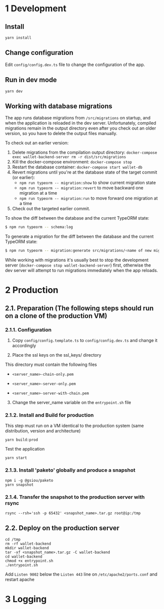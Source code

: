 
# 1 Development
## Install

```
yarn install
```

## Change configuration

Edit `config/config.dev.ts` file to change the configuration of the app.
## Run in dev mode 

```
yarn dev
```


## Working with database migrations

The app runs database migrations from `/src/migrations` on startup, and when the application is reloaded in the dev server.
Unfortunately, compiled migrations remain in the output directory even after you check out an older version,
so you have to delete the output files manually.

To check out an earlier version:

 1. Delete migrations from the compilation output directory: `docker-compose exec wallet-backend-server rm -r dist/src/migrations`
 2. Kill the docker-compose environment: `docker-compose stop`
 3. Restart the database container: `docker-compose start wallet-db`
 4. Revert migrations until you're at the database state of the target commit (or earlier):
    - `npm run typeorm -- migration:show` to show current migration state
    - `npm run typeorm -- migration:revert` to move backward one migration at a time
    - `npm run typeorm -- migration:run` to move forward one migration at a time
 5. Check out the targeted earlier commit.

To show the diff between the database and the current TypeORM state:

```sh
$ npm run typeorm -- schema:log
```

To generate a migration for the diff between the database and the current TypeORM state:

```sh
$ npm run typeorm -- migration:generate src/migrations/<name of new migration script>
```

While working with migrations it's usually best to stop the development server (`docker-compose stop wallet-backend-server`) first,
otherwise the dev server will attempt to run migrations immediately when the app reloads.


# 2 Production

## 2.1. Preparation (The following steps should run on a clone of the production VM)

### 2.1.1. Configuration

1. Copy `config/config.template.ts` to `config/config.dev.ts`  and change it accordingly

2. Place the ssl keys on the ssl_keys/ directory

This directory must contain the following files

- `<server_name>-chain-only.pem`

- `<server_name>-server-only.pem`

- `<server_name>-server-with-chain.pem`

3. Change the server_name variable on the `entrypoint.sh` file

### 2.1.2. Install and Build for production

This step must run on a VM identical to the production system (same distribution, version and architecture)

```
yarn build:prod
```

Test the application

```
yarn start
```

### 2.1.3. Install 'paketo' globally and produce a snapshot

```
npm i -g @gsiou/paketo
yarn snapshot
```


### 2.1.4. Transfer the snapshot to the production server with rsync

```
rsync --rsh='ssh -p 65432' <snapshot_name>.tar.gz root@ip:/tmp
```

## 2.2. Deploy on the production server

```
cd /tmp
rm -rf wallet-backend
mkdir wallet-backend
tar -xf <snapshot_name>.tar.gz -C wallet-backend 
cd wallet-backend
chmod +x entrypoint.sh
./entrypoint.sh
```

Add `Listen 9002` below the `Listen 443` line on `/etc/apache2/ports.conf`
and restart apache

# 3 Logging


